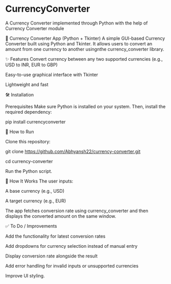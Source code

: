 # CurrencyConverter
A Currency Converter implemented through Python with the help of Currency Converter module

💱 Currency Converter App (Python + Tkinter)
A simple GUI-based Currency Converter built using Python and Tkinter. It allows users to convert an amount from one currency to another usingnthe currency_converter library.

✨ Features
Convert currency between any two supported currencies (e.g., USD to INR, EUR to GBP)

Easy-to-use graphical interface with Tkinter

Lightweight and fast

🛠️ Installation

Prerequisites
Make sure Python is installed on your system. Then, install the required dependency:

pip install currencyconverter

🚀 How to Run

Clone this repository:

git clone https://github.com/Abhyansh22/currency-converter.git

cd currency-converter

Run the Python script.

🧠 How It Works
The user inputs:

A base currency (e.g., USD)

A target currency (e.g., EUR)

The app fetches conversion rate using currency_converter and then displays the converted amount on the same window.

✅ To Do / Improvements

Add the functionality for latest conversion rates

Add dropdowns for currency selection instead of manual entry

Display conversion rate alongside the result

Add error handling for invalid inputs or unsupported currencies

Improve UI styling.
